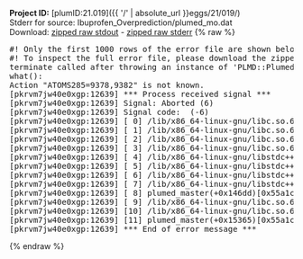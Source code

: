 **Project ID:** [plumID:21.019]({{ '/' | absolute_url }}eggs/21/019/)  
Stderr for source:  Ibuprofen_Overprediction/plumed_mo.dat   
Download: [zipped raw stdout](plumed_mo.dat.plumed_master.stdout.txt.zip) - [zipped raw stderr](plumed_mo.dat.plumed_master.stderr.txt.zip) 
{% raw %}
<pre>
#! Only the first 1000 rows of the error file are shown below
#! To inspect the full error file, please download the zipped raw stderr file above
terminate called after throwing an instance of 'PLMD::Plumed::Exception'
what():
Action "ATOMS285=9378,9382" is not known.
[pkrvm7jw40e0xgp:12639] *** Process received signal ***
[pkrvm7jw40e0xgp:12639] Signal: Aborted (6)
[pkrvm7jw40e0xgp:12639] Signal code:  (-6)
[pkrvm7jw40e0xgp:12639] [ 0] /lib/x86_64-linux-gnu/libc.so.6(+0x45330)[0x7fd3e7e45330]
[pkrvm7jw40e0xgp:12639] [ 1] /lib/x86_64-linux-gnu/libc.so.6(pthread_kill+0x11c)[0x7fd3e7e9eb2c]
[pkrvm7jw40e0xgp:12639] [ 2] /lib/x86_64-linux-gnu/libc.so.6(gsignal+0x1e)[0x7fd3e7e4527e]
[pkrvm7jw40e0xgp:12639] [ 3] /lib/x86_64-linux-gnu/libc.so.6(abort+0xdf)[0x7fd3e7e288ff]
[pkrvm7jw40e0xgp:12639] [ 4] /lib/x86_64-linux-gnu/libstdc++.so.6(+0xa5ff5)[0x7fd3e82a5ff5]
[pkrvm7jw40e0xgp:12639] [ 5] /lib/x86_64-linux-gnu/libstdc++.so.6(+0xbb0da)[0x7fd3e82bb0da]
[pkrvm7jw40e0xgp:12639] [ 6] /lib/x86_64-linux-gnu/libstdc++.so.6(_ZSt10unexpectedv+0x0)[0x7fd3e82a5a55]
[pkrvm7jw40e0xgp:12639] [ 7] /lib/x86_64-linux-gnu/libstdc++.so.6(+0xa5a6f)[0x7fd3e82a5a6f]
[pkrvm7jw40e0xgp:12639] [ 8] plumed_master(+0x146dd)[0x55a1c0d9f6dd]
[pkrvm7jw40e0xgp:12639] [ 9] /lib/x86_64-linux-gnu/libc.so.6(+0x2a1ca)[0x7fd3e7e2a1ca]
[pkrvm7jw40e0xgp:12639] [10] /lib/x86_64-linux-gnu/libc.so.6(__libc_start_main+0x8b)[0x7fd3e7e2a28b]
[pkrvm7jw40e0xgp:12639] [11] plumed_master(+0x15365)[0x55a1c0da0365]
[pkrvm7jw40e0xgp:12639] *** End of error message ***
</pre>
{% endraw %}
